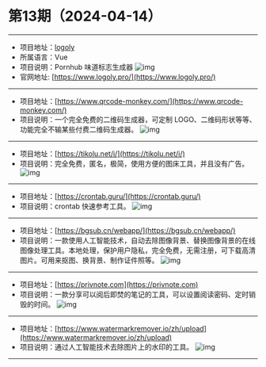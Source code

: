 # 第13期（2024-04-14）

---
- 项目地址：[logoly](https://github.com/bestony/logoly)
- 所属语言：Vue
- 项目说明：Pornhub 味道标志生成器
![img](/weekly/static/images/2024-04-14/1713062438.png)
- 官网地址: [https://www.logoly.pro/](https://www.logoly.pro/)
---
- 项目地址：[https://www.qrcode-monkey.com/](https://www.qrcode-monkey.com/)
- 项目说明：一个完全免费的二维码生成器，可定制 LOGO、二维码形状等等、功能完全不输某些付费二维码生成器。
![img](/weekly/static/images/2024-04-14/1713063444.png)
---
- 项目地址：[https://tikolu.net/i/](https://tikolu.net/i/)
- 项目说明：完全免费，匿名，极简，使用方便的图床工具，并且没有广告。
![img](/weekly/static/images/2024-04-14/1713063781.png)
---

- 项目地址：[https://crontab.guru/](https://crontab.guru/)
- 项目说明：crontab 快速参考工具。
![img](/weekly/static/images/2024-04-14/1713064720.png)
---
- 项目地址：[https://bgsub.cn/webapp/](https://bgsub.cn/webapp/)
- 项目说明：一款使用人工智能技术，自动去除图像背景、替换图像背景的在线图像处理工具。本地处理，保护用户隐私，完全免费，无需注册，可下载高清图片。可用来抠图、换背景、制作证件照等。
![img](/weekly/static/images/2024-04-14/1713066314.png)
---
- 项目地址：[https://privnote.com](https://privnote.com)
- 项目说明：一款分享可以阅后即焚的笔记的工具，可以设置阅读密码、定时销毁的时间。
![img](/weekly/static/images/2024-04-14/1713067058.png)
---
- 项目地址：[https://www.watermarkremover.io/zh/upload](https://www.watermarkremover.io/zh/upload)
- 项目说明：通过人工智能技术去除图片上的水印的工具。
![img](/weekly/static/images/2024-04-14/1713067504.png)
---